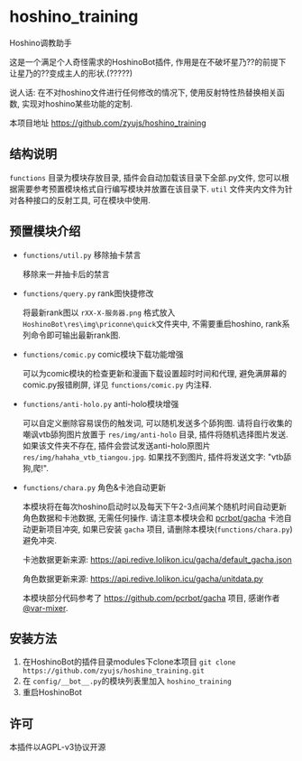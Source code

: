 # hoshino_training  

Hoshino调教助手

这是一个满足个人奇怪需求的HoshinoBot插件, 作用是在不破坏星乃??的前提下让星乃的??变成主人的形状.(?????)

说人话: 在不对hoshino文件进行任何修改的情况下, 使用反射特性热替换相关函数, 实现对hoshino某些功能的定制.

本项目地址 https://github.com/zyujs/hoshino_training

## 结构说明

`functions` 目录为模块存放目录, 插件会自动加载该目录下全部.py文件, 您可以根据需要参考预置模块格式自行编写模块并放置在该目录下. `util` 文件夹内文件为针对各种接口的反射工具, 可在模块中使用.

## 预置模块介绍

- `functions/util.py` 移除抽卡禁言

  移除来一井抽卡后的禁言

- `functions/query.py` rank图快捷修改

  将最新rank图以 `rXX-X-服务器.png` 格式放入 `HoshinoBot\res\img\priconne\quick`文件夹中, 不需要重启hoshino, rank系列命令即可输出最新rank图.

- `functions/comic.py` comic模块下载功能增强

  可以为comic模块的检查更新和漫画下载设置超时时间和代理, 避免满屏幕的comic.py报错刷屏, 详见 `functions/comic.py` 内注释.

- `functions/anti-holo.py` anti-holo模块增强

  可以自定义删除容易误伤的触发词, 可以随机发送多个舔狗图.
  请将自行收集的嘲讽vtb舔狗图片放置于 `res/img/anti-holo` 目录, 插件将随机选择图片发送. 如果该文件夹不存在, 插件会尝试发送anti-holo原图片 `res/img/hahaha_vtb_tiangou.jpg`. 如果找不到图片, 插件将发送文字: "vtb舔狗,爬!".

- `functions/chara.py` 角色&卡池自动更新

  本模块将在每次hoshino启动时以及每天下午2-3点间某个随机时间自动更新角色数据和卡池数据, 无需任何操作. 请注意本模块会和 [pcrbot/gacha](https://github.com/pcrbot/gacha) 卡池自动更新项目冲突, 如果已安装 `gacha` 项目, 请删除本模块(`functions/chara.py`)避免冲突.

  卡池数据更新来源: <https://api.redive.lolikon.icu/gacha/default_gacha.json>

  角色数据更新来源: <https://api.redive.lolikon.icu/gacha/unitdata.py>

  本模块部分代码参考了 <https://github.com/pcrbot/gacha> 项目, 感谢作者 [@var-mixer](https://github.com/var-mixer).

## 安装方法

1. 在HoshinoBot的插件目录modules下clone本项目 `git clone https://github.com/zyujs/hoshino_training.git`
1. 在 `config/__bot__.py`的模块列表里加入 `hoshino_training`
1. 重启HoshinoBot

## 许可

本插件以AGPL-v3协议开源
